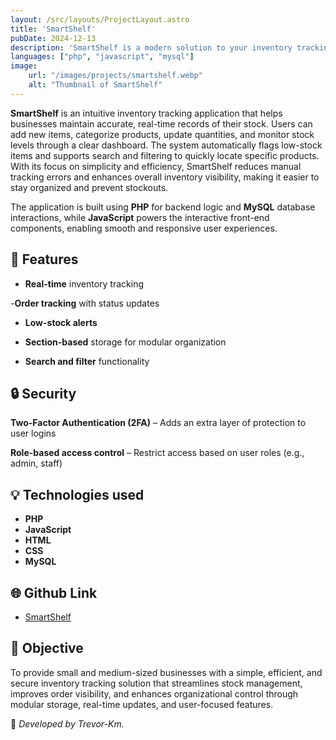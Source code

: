 ```yaml
---
layout: /src/layouts/ProjectLayout.astro
title: 'SmartShelf'
pubDate: 2024-12-13
description: 'SmartShelf is a modern solution to your inventory tracking needs!'
languages: ["php", "javascript", "mysql"]
image:
    url: "/images/projects/smartshelf.webp"
    alt: "Thumbnail of SmartShelf"
---
```


**SmartShelf** is an intuitive inventory tracking application that helps businesses maintain accurate, real-time records of their stock. Users can add new items, categorize products, update quantities, and monitor stock levels through a clear dashboard. The system automatically flags low-stock items and supports search and filtering to quickly locate specific products. With its focus on simplicity and efficiency, SmartShelf reduces manual tracking errors and enhances overall inventory visibility, making it easier to stay organized and prevent stockouts.

The application is built using **PHP** for backend logic and **MySQL** database interactions, while **JavaScript** powers the interactive front-end components, enabling smooth and responsive user experiences.

## 🧩 Features

- **Real-time** inventory tracking

-**Order tracking** with status updates

- **Low-stock alerts**

- **Section-based** storage for modular organization

- **Search and filter** functionality

## 🔒 Security

**Two-Factor Authentication (2FA)** – Adds an extra layer of protection to user logins

**Role-based access control** – Restrict access based on user roles (e.g., admin, staff)

## 💡 Technologies used

- **PHP**
- **JavaScript**
- **HTML**
- **CSS**
- **MySQL**

## 🌐 Github Link

- [SmartShelf](https://github.com/Trevor-Km/Smartshelf)

## 🎯 Objective

To provide small and medium-sized businesses with a simple, efficient, and secure inventory tracking solution that streamlines stock management, improves order visibility, and enhances organizational control through modular storage, real-time updates, and user-focused features.

🚀 *Developed by Trevor-Km.*
